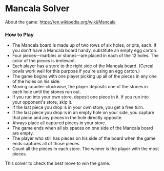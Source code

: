 # Mancala Solver

About the game: https://en.wikipedia.org/wiki/Mancala

### How to Play
* The Mancala board is made up of two rows of six holes, or pits, each. If you don't have a Mancala board handy, substitute an empty egg carton.
* Four pieces—marbles or stones—are placed in each of the 12 holes. The color of the pieces is irrelevant.
* Each player has a store to the right side of the Mancala board. (Cereal bowls work well for this purpose if you're using an egg carton.)
* The game begins with one player picking up all of the pieces in any one of the holes on his side.
* Moving counter-clockwise, the player deposits one of the stones in each hole until the stones run out.
* If you run into your own store, deposit one piece in it. If you run into your opponent's store, skip it.
* If the last piece you drop is in your own store, you get a free turn.
* If the last piece you drop is in an empty hole on your side, you capture that piece and any pieces in the hole directly opposite.
* Always place all captured pieces in your store.
* The game ends when all six spaces on one side of the Mancala board are empty.
* The player who still has pieces on his side of the board when the game ends captures all of those pieces.
* Count all the pieces in each store. The winner is the player with the most pieces.

This solver to check the best move to win the game.
